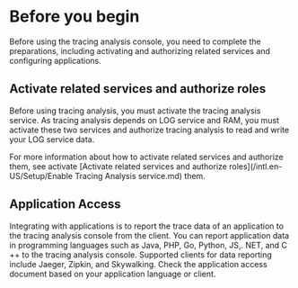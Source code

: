 # Before you begin

Before using the tracing analysis console, you need to complete the preparations, including activating and authorizing related services and configuring applications.

## Activate related services and authorize roles

Before using tracing analysis, you must activate the tracing analysis service. As tracing analysis depends on LOG service and RAM, you must activate these two services and authorize tracing analysis to read and write your LOG service data.

For more information about how to activate related services and authorize them, see activate [Activate related services and authorize roles](/intl.en-US/Setup/Enable Tracing Analysis service.md) them.

## Application Access

Integrating with applications is to report the trace data of an application to the tracing analysis console from the client. You can report application data in programming languages such as Java, PHP, Go, Python, JS,. NET, and C ++ to the tracing analysis console. Supported clients for data reporting include Jaeger, Zipkin, and Skywalking. Check the application access document based on your application language or client.

